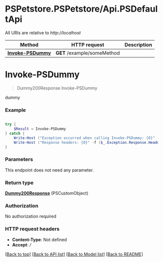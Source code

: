 # PSPetstore.PSPetstore/Api.PSDefaultApi

All URIs are relative to *http://localhost*

Method | HTTP request | Description
------------- | ------------- | -------------
[**Invoke-PSDummy**](PSDefaultApi.md#Invoke-PSDummy) | **GET** /example/someMethod | 


<a id="Invoke-PSDummy"></a>
# **Invoke-PSDummy**
> Dummy200Response Invoke-PSDummy<br>



dummy

### Example
```powershell

try {
    $Result = Invoke-PSDummy
} catch {
    Write-Host ("Exception occurred when calling Invoke-PSDummy: {0}" -f ($_.ErrorDetails | ConvertFrom-Json))
    Write-Host ("Response headers: {0}" -f ($_.Exception.Response.Headers | ConvertTo-Json))
}
```

### Parameters
This endpoint does not need any parameter.

### Return type

[**Dummy200Response**](Dummy200Response.md) (PSCustomObject)

### Authorization

No authorization required

### HTTP request headers

 - **Content-Type**: Not defined
 - **Accept**: */*

[[Back to top]](#) [[Back to API list]](../README.md#documentation-for-api-endpoints) [[Back to Model list]](../README.md#documentation-for-models) [[Back to README]](../README.md)

